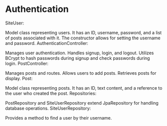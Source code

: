 # Authentication

SiteUser:

Model class representing users.
It has an ID, username, password, and a list of posts associated with it.
The constructor allows for setting the username and password.
AuthenticationController:

Manages user authentication.
Handles signup, login, and logout.
Utilizes BCrypt to hash passwords during signup and check passwords during login.
PostController:

Manages posts and routes.
Allows users to add posts.
Retrieves posts for display.
Post:

Model class representing posts.
It has an ID, text content, and a reference to the user who created the post.
Repositories:

PostRepository and SiteUserRepository extend JpaRepository for handling database operations.
SiteUserRepository:

Provides a method to find a user by their username.